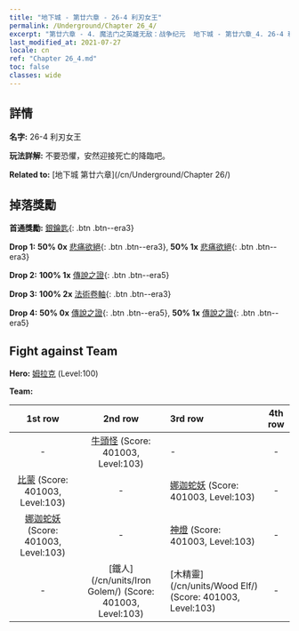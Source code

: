 ```yaml
---
title: "地下城 - 第廿六章 - 26-4 利刃女王"
permalink: /Underground/Chapter 26_4/
excerpt: "第廿六章 - 4. 魔法门之英雄无敌：战争纪元  地下城 - 第廿六章_4. 26-4 利刃女王"
last_modified_at: 2021-07-27
locale: cn
ref: "Chapter 26_4.md"
toc: false
classes: wide
---
```


## 詳情

 **名字:** 26-4 利刃女王

 **玩法詳解:**       不要恐懼，安然迎接死亡的降臨吧。

 **Related to:** [地下城 第廿六章](/cn/Underground/Chapter 26/)

## 掉落獎勵

 **首通獎勵:** [銀鑰匙](/cn/Items/con_693/){: .btn .btn--era3}

 **Drop 1:** **50% 0x** [悲痛欲絕](/cn/Items/her_458/){: .btn .btn--era3}, **50% 1x** [悲痛欲絕](/cn/Items/her_458/){: .btn .btn--era3}

 **Drop 2:** **100% 1x** [傳說之證](/cn/Items/mat_95/){: .btn .btn--era5}

 **Drop 3:** **100% 2x** [法術卷軸](/cn/Items/con_694/){: .btn .btn--era3}

 **Drop 4:** **50% 0x** [傳說之證](/cn/Items/mat_88/){: .btn .btn--era5}, **50% 1x** [傳說之證](/cn/Items/mat_88/){: .btn .btn--era5}


## Fight against Team
 **Hero:** [姆拉克](/cn/heroes/Mullich/) (Level:100)

 **Team:**


  | 1st row | 2nd row | 3rd row | 4th row |
  |:----:|:----:|:----|:----:|
  | - | [牛頭怪](/cn/units/Minotaur/) (Score: 401003, Level:103)  | - | - |
  | [比蒙](/cn/units/Behemoth/) (Score: 401003, Level:103)  | - | [娜迦蛇妖](/cn/units/Naga/) (Score: 401003, Level:103)  | - |
  | [娜迦蛇妖](/cn/units/Naga/) (Score: 401003, Level:103)  | - | [神燈](/cn/units/Genie/) (Score: 401003, Level:103)  | - |
  | - | [鐵人](/cn/units/Iron Golem/) (Score: 401003, Level:103)  | [木精靈](/cn/units/Wood Elf/) (Score: 401003, Level:103)  | - |


